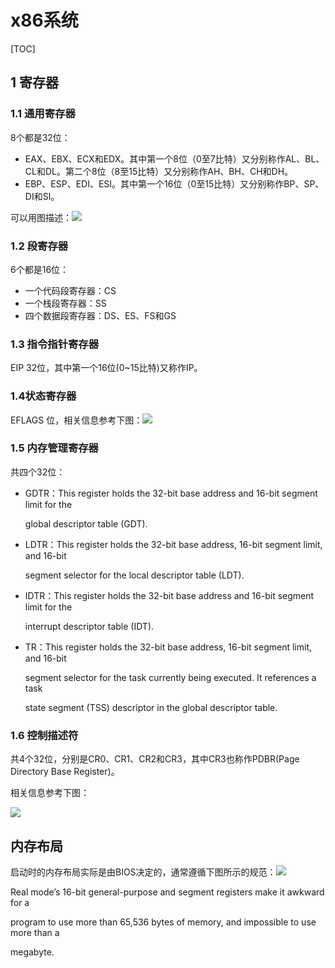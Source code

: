 # x86系统

[TOC]

## 1 寄存器

###  1.1 通用寄存器
8个都是32位：

- EAX、EBX、ECX和EDX。其中第一个8位（0至7比特）又分别称作AL、BL、CL和DL。第二个8位（8至15比特）又分别称作AH、BH、CH和DH。
- EBP、ESP、EDI、ESI。其中第一个16位（0至15比特）又分别称作BP、SP、DI和SI。

可以用图描述：![](https://user-images.githubusercontent.com/1244560/49336755-ff854a80-f642-11e8-8e15-9b076e50d162.png)

### 1.2 段寄存器

6个都是16位：

- 一个代码段寄存器：CS
- 一个栈段寄存器：SS
- 四个数据段寄存器：DS、ES、FS和GS

### 1.3 指令指针寄存器

EIP 32位，其中第一个16位(0~15比特)又称作IP。

### 1.4状态寄存器

EFLAGS 位，相关信息参考下图：![](https://user-images.githubusercontent.com/1244560/49336944-3d37a280-f646-11e8-8716-9c7c1c69e182.png)

### 1.5 内存管理寄存器

共四个32位：

- GDTR：This register holds the 32-bit base address and 16-bit segment limit for the

  global descriptor table (GDT).

- LDTR：This register holds the 32-bit base address, 16-bit segment limit, and 16-bit

  segment selector for the local descriptor table (LDT).

- IDTR：This register holds the 32-bit base address and 16-bit segment limit for the

  interrupt descriptor table (IDT).

- TR：This register holds the 32-bit base address, 16-bit segment limit, and 16-bit

  segment selector for the task currently being executed. It references a task

  state segment (TSS) descriptor in the global descriptor table.

### 1.6 控制描述符

共4个32位，分别是CR0、CR1、CR2和CR3，其中CR3也称作PDBR(Page Directory Base Register)。

相关信息参考下图：

![](https://user-images.githubusercontent.com/1244560/49336972-a61f1a80-f646-11e8-9fdd-e8e9caedf367.png)



## 内存布局
启动时的内存布局实际是由BIOS决定的，通常遵循下图所示的规范：![](https://user-images.githubusercontent.com/1244560/49426801-93d6e500-f7dc-11e8-872f-a356f3b10f6a.png)

Real mode’s 16-bit general-purpose and segment registers make it awkward for a

program to use more than 65,536 bytes of memory, and impossible to use more than a

megabyte.